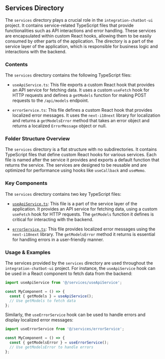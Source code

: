 
## Services Directory

The `services` directory plays a crucial role in the `integration-chatbot-ui` project. It contains service-related TypeScript files that provide functionalities such as API interactions and error handling. These services are encapsulated within custom React hooks, allowing them to be easily consumed by other parts of the application. The directory is a part of the service layer of the application, which is responsible for business logic and interactions with the backend.

### Contents

The `services` directory contains the following TypeScript files:

- `useApiService.ts`: This file exports a custom React hook that provides an API service for fetching data. It uses a custom `useFetch` hook for HTTP requests and defines a `getModels` function for making POST requests to the `/api/models` endpoint.

- `errorService.ts`: This file defines a custom React hook that provides localized error messages. It uses the `next-i18next` library for localization and returns a `getModelsError` method that takes an error object and returns a localized `ErrorMessage` object or null.

### Folder Structure Overview

The `services` directory is a flat structure with no subdirectories. It contains TypeScript files that define custom React hooks for various services. Each file is named after the service it provides and exports a default function that returns the service. The services are designed to be reusable and are optimized for performance using hooks like `useCallback` and `useMemo`.

### Key Components

The `services` directory contains two key TypeScript files:

- [`useApiService.ts`](https://github.com/Factory-Crucible/integration-chatbot-ui/blob/main/services/useApiService.ts): This file is a part of the service layer of the application. It provides an API service for fetching data, using a custom `useFetch` hook for HTTP requests. The `getModels` function it defines is critical for interacting with the backend.

- [`errorService.ts`](https://github.com/Factory-Crucible/integration-chatbot-ui/blob/main/services/errorService.ts): This file provides localized error messages using the `next-i18next` library. The `getModelsError` method it returns is essential for handling errors in a user-friendly manner.

### Usage & Examples

The services provided by the `services` directory are used throughout the `integration-chatbot-ui` project. For instance, the `useApiService` hook can be used in a React component to fetch data from the backend:

```typescript
import useApiService from '@/services/useApiService';

const MyComponent = () => {
  const { getModels } = useApiService();
  // Use getModels to fetch data
};
```

Similarly, the `useErrorService` hook can be used to handle errors and display localized error messages:

```typescript
import useErrorService from '@/services/errorService';

const MyComponent = () => {
  const { getModelsError } = useErrorService();
  // Use getModelsError to handle errors
};
```
